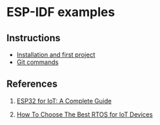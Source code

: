 # ESP-IDF examples

## Instructions

* [Installation and first project](README-platformio.md)
* [Git commands](README-useful-git-commands.md)

## References

1. [ESP32 for IoT: A Complete Guide](https://www.nabto.com/guide-to-iot-esp-32/)

2. [How To Choose The Best RTOS for IoT Devices](https://www.nabto.com/how-to-choose-best-rtos-for-iot/)
